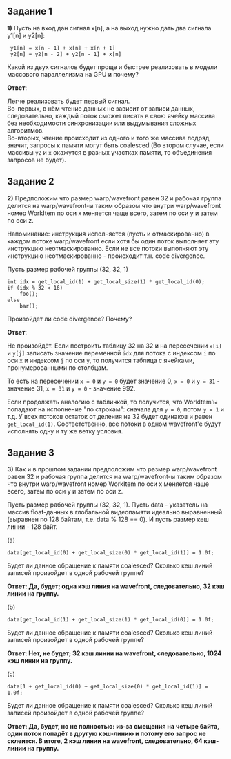 ## Задание 1
**1)** Пусть на вход дан сигнал x[n], а на выход нужно дать два сигнала y1[n] и y2[n]:

```
 y1[n] = x[n - 1] + x[n] + x[n + 1]
 y2[n] = y2[n - 2] + y2[n - 1] + x[n]
```

Какой из двух сигналов будет проще и быстрее реализовать в модели массового параллелизма на GPU и почему?

**Ответ**: 

Легче реализовать будет первый сигнал.<br>Во-первых, в нём чтение данных не зависит от записи данных, следовательно, каждый поток сможет писать в свою ячейку массива без необходимости синхронизации или выдумывания сложных алгоритмов.<br> Во-вторых, чтение происходит из одного и того же массива подряд, значит, запросы к памяти могут быть coalesced (Во втором случае, если массивы `y2` и `x` окажутся в разных участках памяти, то объединения запросов не будет).

## Задание 2

**2)** Предположим что размер warp/wavefront равен 32 и рабочая группа делится
 на warp/wavefront-ы таким образом что внутри warp/wavefront
 номер WorkItem по оси x меняется чаще всего, затем по оси y и затем по оси z.

Напоминание: инструкция исполняется (пусть и отмаскированно) в каждом потоке warp/wavefront если хотя бы один поток выполняет эту инструкцию неотмаскированно. Если не все потоки выполняют эту инструкцию неотмаскированно - происходит т.н. code divergence.

Пусть размер рабочей группы (32, 32, 1)

```
int idx = get_local_id(1) + get_local_size(1) * get_local_id(0);
if (idx % 32 < 16)
    foo();
else
    bar();
```

Произойдет ли code divergence? Почему?

**Ответ**:

Не произойдёт. Если построить таблицу 32 на 32 и на пересечении `x[i]` и `y[j]` записать значение переменной `idx` для потока с индексом `i` по оси `x` и индексом `j` по оси `y`, то получится таблица с ячейками, пронумерованными по столбцам.

То есть на пересечении `x = 0` и `y = 0` будет значение 0, `x = 0` и `y = 31` - значение 31, `x = 31` и `y = 0` - значение 992.

Если продолжать аналогию с табличкой, то получится, что WorkItem'ы попадают на исполнение "по строкам": сначала для `y = 0`, потом `y = 1` и т.д. У всех потоков остаток от деления на 32 будет одинаков и равен `get_local_id(1)`. Соответственно, все потоки в одном wavefront'е будут исполнять одну и ту же ветку условия.

## Задание 3

**3)** Как и в прошлом задании предположим что размер warp/wavefront равен 32 и рабочая группа делится
 на warp/wavefront-ы таким образом что внутри warp/wavefront
 номер WorkItem по оси x меняется чаще всего, затем по оси y и затем по оси z.

Пусть размер рабочей группы (32, 32, 1).
Пусть data - указатель на массив float-данных в глобальной видеопамяти идеально выравненный (выравнен по 128 байтам, т.е. data % 128 == 0). И пусть размер кеш линии - 128 байт.

(a)
```
data[get_local_id(0) + get_local_size(0) * get_local_id(1)] = 1.0f;
```

Будет ли данное обращение к памяти coalesced? Сколько кеш линий записей произойдет в одной рабочей группе?

**Ответ: Да, будет; одна кэш линия на wavefront, следовательно, 32 кэш линии на группу.**

(b)
```
data[get_local_id(1) + get_local_size(1) * get_local_id(0)] = 1.0f;
```

Будет ли данное обращение к памяти coalesced? Сколько кеш линий записей произойдет в одной рабочей группе?

**Ответ: Нет, не будет; 32 кэш линии на wavefront, следовательно, 1024 кэш линии на группу.**

(c)
```
data[1 + get_local_id(0) + get_local_size(0) * get_local_id(1)] = 1.0f;
```

Будет ли данное обращение к памяти coalesced? Сколько кеш линий записей произойдет в одной рабочей группе?

**Ответ: Да, будет, но не полностью: из-за смещения на четыре байта, один поток попадёт в другую кэш-линию и потому его запрос не склеится. В итоге, 2 кэш линии на wavefront, следовательно, 64 кэш-линии на группу.**
